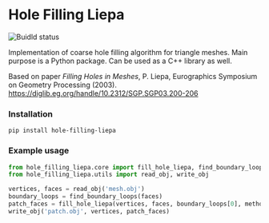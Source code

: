 # Hole Filling Liepa

![Buidld status](https://github.com/russelmann/hole-filling-liepa/actions/workflows/python-package-conda.yml/badge.svg?event=push)

Implementation of coarse hole filling algorithm for triangle meshes. Main purpose is a Python package. Can be used as a C++ library as well.

Based on paper *Filling Holes in Meshes*, P. Liepa, Eurographics Symposium on Geometry Processing (2003).
https://diglib.eg.org/handle/10.2312/SGP.SGP03.200-206

### Installation

```
pip install hole-filling-liepa
```

### Example usage

```python
from hole_filling_liepa.core import fill_hole_liepa, find_boundary_loops
from hole_filling_liepa.utils import read_obj, write_obj

vertices, faces = read_obj('mesh.obj')
boundary_loops = find_boundary_loops(faces)
patch_faces = fill_hole_liepa(vertices, faces, boundary_loops[0], method='angle')
write_obj('patch.obj', vertices, patch_faces)
```
